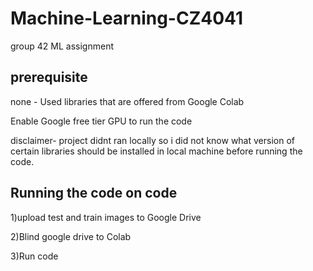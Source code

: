 # Machine-Learning-CZ4041

group 42 ML assignment

## prerequisite

none - Used libraries that are offered from Google Colab

Enable Google free tier GPU to run the code 

disclaimer- project didnt ran locally so  i did not know what version of certain libraries should be installed in local machine before running the code. 

## Running the code on code 

1)upload test and train images to Google Drive 

2)Blind google drive to Colab

3)Run code 
